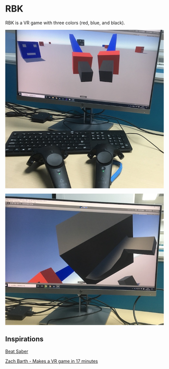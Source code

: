 # RBK

RBK is a VR game with three colors (red, blue, and black).

![demo-1](demo/demo-1.jpg)

![demo-2](demo/demo-2.jpg)

## Inspirations

[Beat Saber](https://beatsaber.com/)

[Zach Barth - Makes a VR game in 17 minutes](https://youtu.be/dGLdOzGObWo)